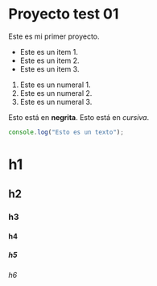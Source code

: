 # Proyecto test 01

Este es mi primer proyecto.

* Este es un item 1.
* Este es un item 2.
* Este es un item 3.

1. Este es un numeral 1.
1. Este es un numeral 2.
1. Este es un numeral 3.

Esto está en **negrita**.
Esto está en _cursiva_.

```javascript
console.log("Esto es un texto");
```

# h1 
## h2 
### h3 
#### h4 
##### h5 
###### h6